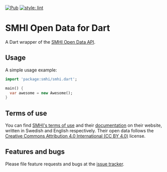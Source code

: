[![Pub](https://img.shields.io/pub/v/smhi.svg)](https://pub.dartlang.org/packages/smhi) 
[![style: lint](https://img.shields.io/badge/style-lint-4BC0F5.svg)](https://pub.dev/packages/lint)

# SMHI Open Data for Dart
A Dart wrapper of the [SMHI Open Data API][smhiDocs].

## Usage
A simple usage example:

```dart
import 'package:smhi/smhi.dart';

main() {
  var awesome = new Awesome();
}
```

## Terms of use
You can find [SMHI's terms of use][smhiTerms] and their [documentation][smhiDocs] on their website, written in Swedish and English respectively. Their open data follows the [Creative Commons Attribution 4.0 International (CC BY 4.0)][ccLicense] license.

## Features and bugs

Please file feature requests and bugs at the [issue tracker][tracker].

[tracker]: http://example.com/issues/replaceme
[smhiDocs]: https://opendata.smhi.se/apidocs/metfcst/index.html
[smhiTerms]: https://www.smhi.se/data/oppna-data/information-om-oppna-data/villkor-for-anvandning-1.30622
[ccLicense]: https://creativecommons.org/licenses/by/4.0/deed